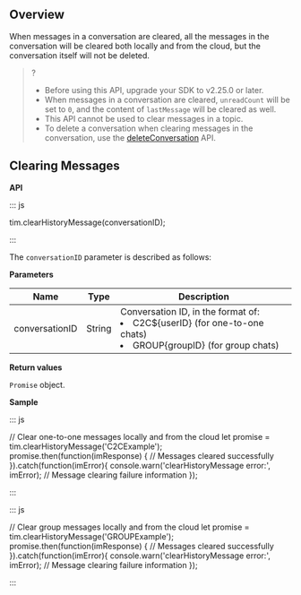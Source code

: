 ## Overview

When messages in a conversation are cleared, all the messages in the conversation will be cleared both locally and from the cloud, but the conversation itself will not be deleted.

> ?
> - Before using this API, upgrade your SDK to v2.25.0 or later.
> - When messages in a conversation are cleared, `unreadCount` will be set to `0`, and the content of `lastMessage` will be cleared as well.
> - This API cannot be used to clear messages in a topic.
> - To delete a conversation when clearing messages in the conversation, use the [deleteConversation](https://web.sdk.qcloud.com/im/doc/en/SDK.html#deleteConversation) API.


## Clearing Messages

**API**

<dx-codeblock>
:::  js

tim.clearHistoryMessage(conversationID);

:::
</dx-codeblock>

The `conversationID` parameter is described as follows:

**Parameters**

| Name           | Type   | Description                                                  |
| -------------- | ------ | ------------------------------------------------------------ |
| conversationID | String | Conversation ID, in the format of:<br/><li>C2C${userID} (for one-to-one chats)</li><li>GROUP{groupID} (for group chats)</li> |

**Return values**

`Promise` object.

**Sample**

<dx-codeblock>
:::  js

// Clear one-to-one messages locally and from the cloud
let promise = tim.clearHistoryMessage('C2CExample');
promise.then(function(imResponse) {
  // Messages cleared successfully
}).catch(function(imError){
  console.warn('clearHistoryMessage error:', imError); // Message clearing failure information
});

:::
</dx-codeblock>

<dx-codeblock>
:::  js

// Clear group messages locally and from the cloud
let promise = tim.clearHistoryMessage('GROUPExample');
promise.then(function(imResponse) {
  // Messages cleared successfully
}).catch(function(imError){
  console.warn('clearHistoryMessage error:', imError); // Message clearing failure information
});

:::
</dx-codeblock>
